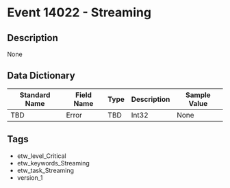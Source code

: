 # Event 14022 - Streaming

## Description
None

## Data Dictionary
|Standard Name|Field Name|Type|Description|Sample Value|
|---|---|---|---|---|
|TBD|Error|TBD|Int32|None|None|

## Tags
* etw_level_Critical
* etw_keywords_Streaming
* etw_task_Streaming
* version_1